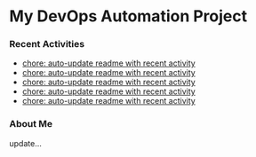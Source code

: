 # My DevOps Automation Project

### Recent Activities
<!-- activity:START -->
- [chore: auto-update readme with recent activity](https://github.com/kaigiii/mybowling-app/commit/9fb2bd35f5e83df79df802383efcff8e1067e4e1)
- [chore: auto-update readme with recent activity](https://github.com/kaigiii/mybowling-app/commit/e0d9075966fca04769627831719e2f837132cc67)
- [chore: auto-update readme with recent activity](https://github.com/kaigiii/mybowling-app/commit/e1805eb3d7a5877642e3829b043a219aa95453a1)
- [chore: auto-update readme with recent activity](https://github.com/kaigiii/mybowling-app/commit/2c87a82c9368616a34cb74f594373ed1ed1ee6a4)
- [chore: auto-update readme with recent activity](https://github.com/kaigiii/mybowling-app/commit/1a0c419cabf3d90f1fb30567324d38c1ffc031d9)
<!-- activity:END -->

### About Me
<!-- MYLINKS:START -->
<!-- MYLINKS:END -->

update...
